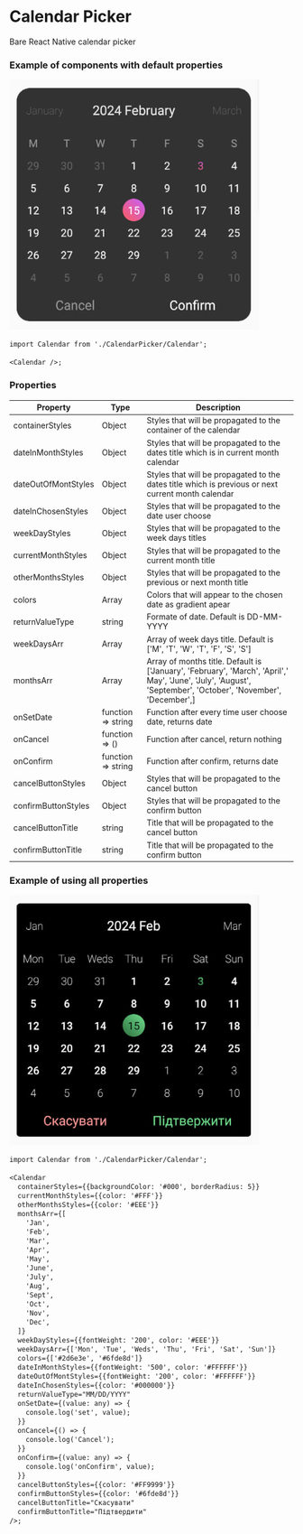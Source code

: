 # Calendar Picker

Bare React Native calendar picker

### Example of components with default properties

![example](./screenshots/example1.jpg)

```tsx
import Calendar from './CalendarPicker/Calendar';

<Calendar />;
```

### Properties

| Property            | Type               | Description                                                                                                                                                   |
| ------------------- | ------------------ | ------------------------------------------------------------------------------------------------------------------------------------------------------------- |
| containerStyles     | Object             | Styles that will be propagated to the container of the calendar                                                                                               |
| dateInMonthStyles   | Object             | Styles that will be propagated to the dates title which is in current month calendar                                                                          |
| dateOutOfMontStyles | Object             | Styles that will be propagated to the dates title which is previous or next current month calendar                                                            |
| dateInChosenStyles  | Object             | Styles that will be propagated to the date user choose                                                                                                        |
| weekDayStyles       | Object             | Styles that will be propagated to the week days titles                                                                                                        |
| currentMonthStyles  | Object             | Styles that will be propagated to the current month title                                                                                                     |
| otherMonthsStyles   | Object             | Styles that will be propagated to the previous or next month title                                                                                            |
| colors              | Array              | Colors that will appear to the chosen date as gradient apear                                                                                                  |
| returnValueType     | string             | Formate of date. Default is DD-MM-YYYY                                                                                                                        |
| weekDaysArr         | Array              | Array of week days title. Default is ['M', 'T', 'W', 'T', 'F', 'S', 'S']                                                                                      |
| monthsArr           | Array              | Array of months title. Default is ['January', 'February', 'March', 'April',' May', 'June', 'July', 'August', 'September', 'October', 'November', 'December',] |
| onSetDate           | function => string | Function after every time user choose date, returns date                                                                                                      |
| onCancel            | function => ()     | Function after cancel, return nothing                                                                                                                         |
| onConfirm           | function => string | Function after confirm, returns date                                                                                                                          |
| cancelButtonStyles  | Object             | Styles that will be propagated to the cancel button                                                                                                           |
| confirmButtonStyles | Object             | Styles that will be propagated to the confirm button                                                                                                          |
| cancelButtonTitle   | string             | Title that will be propagated to the cancel button                                                                                                            |
| confirmButtonTitle  | string             | Title that will be propagated to the confirm button                                                                                                           |

### Example of using all properties

![example](./screenshots/example2.jpg)

```tsx
import Calendar from './CalendarPicker/Calendar';

<Calendar
  containerStyles={{backgroundColor: '#000', borderRadius: 5}}
  currentMonthStyles={{color: '#FFF'}}
  otherMonthsStyles={{color: '#EEE'}}
  monthsArr={[
    'Jan',
    'Feb',
    'Mar',
    'Apr',
    'May',
    'June',
    'July',
    'Aug',
    'Sept',
    'Oct',
    'Nov',
    'Dec',
  ]}
  weekDayStyles={{fontWeight: '200', color: '#EEE'}}
  weekDaysArr={['Mon', 'Tue', 'Weds', 'Thu', 'Fri', 'Sat', 'Sun']}
  colors={['#2d6e3e', '#6fde8d']}
  dateInMonthStyles={{fontWeight: '500', color: '#FFFFFF'}}
  dateOutOfMontStyles={{fontWeight: '200', color: '#FFFFFF'}}
  dateInChosenStyles={{color: '#000000'}}
  returnValueType="MM/DD/YYYY"
  onSetDate={(value: any) => {
    console.log('set', value);
  }}
  onCancel={() => {
    console.log('Cancel');
  }}
  onConfirm={(value: any) => {
    console.log('onConfirm', value);
  }}
  cancelButtonStyles={{color: '#FF9999'}}
  confirmButtonStyles={{color: '#6fde8d'}}
  cancelButtonTitle="Скасувати"
  confirmButtonTitle="Підтвердити"
/>;
```
